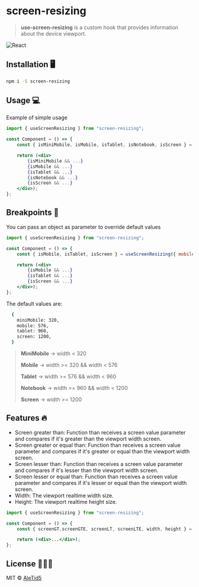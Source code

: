 # screen-resizing
> **use-screen-resizing** is a custom hook that provides information about the device viewport.

![React](https://img.shields.io/badge/-React-20232a?logo=react&style=for-the-badge)

## Installation 🖥

```bash
npm i -S screen-resizing
```

## Usage 💻
Example of simple usage

```jsx
import { useScreenResizing } from "screen-resizing";

const Component = () => {
    const { isMiniMobile, isMobile, isTablet, isNotebook, isScreen } = useScreenResizing();

    return (<div>
        {isMiniMobile && ...}
        {isMobile && ...}
        {isTablet && ...}
        {isNotebook && ...}
        {isScreen && ...}
    </div>);
};
```

## Breakpoints 🔮
You can pass an object as parameter to override default values

```jsx
import { useScreenResizing } from "screen-resizing";

const Component = () => {
    const { isMobile, isTablet, isScreen } = useScreenResizing({ mobile: 350 });

    return (<div>
        {isMobile && ...}
        {isTablet && ...}
        {isScreen && ...}
    </div>);
};
```

The default values are:
```bash
  {
    miniMobile: 320,
    mobile: 576,
    tablet: 960,
    screen: 1200,
  }
```
> **MiniMobile** -> width < 320
>
> **Mobile** -> width >= 320 && width < 576
>
> **Tablet** -> width >= 576 && width < 960
>
> **Notebook** -> width >= 960 && width < 1200
>
> **Screen** -> width >= 1200

## Features 🔥
- Screen greater than: Function than receives a screen value parameter and compares if it's greater than the viewport width screen.
- Screen greater or equal than: Function than receives a screen value parameter and compares if it's greater or equal than the viewport width screen.
- Screen lesser than: Function than receives a screen value parameter and compares if it's lesser than the viewport width screen.
- Screen lesser or equal than: Function than receives a screen value parameter and compares if it's lesser or equal than the viewport width screen.
- Width: The viewport realtime width size.
- Height: The viewport realtime height size.

```jsx
import { useScreenResizing } from "screen-resizing";

const Component = () => {
    const { screenGT,screenGTE, screenLT, screenLTE, width, height } = useScreenResizing({ mobile: 350 });

    return (<div>...</div>);
};
```

## License 🧙🏻‍♂️
MIT © [AleTid5](https://github.com/AleTid5)

